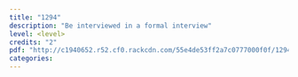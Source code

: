 ```yaml
---
title: "1294"
description: "Be interviewed in a formal interview"
level: <level>
credits: "2"
pdf: "http://c1940652.r52.cf0.rackcdn.com/55e4de53ff2a7c0777000f0f/1294.pdf"
categories:
---
```

